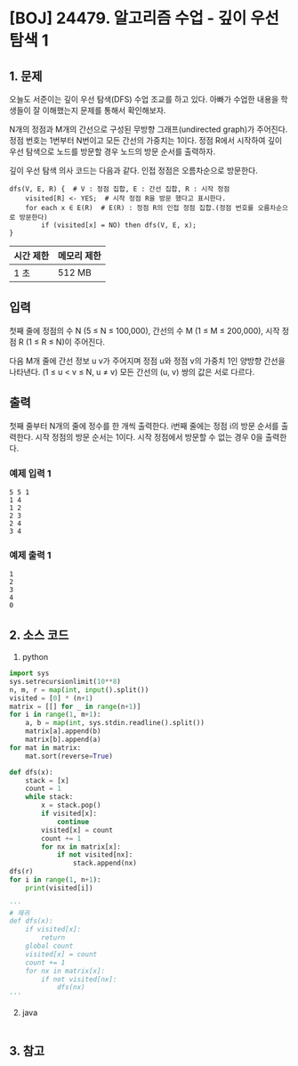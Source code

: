 # [BOJ] 24479. 알고리즘 수업 - 깊이 우선 탐색 1

## 1. 문제

오늘도 서준이는 깊이 우선 탐색(DFS) 수업 조교를 하고 있다. 아빠가 수업한 내용을 학생들이 잘 이해했는지 문제를 통해서 확인해보자.

N개의 정점과 M개의 간선으로 구성된 무방향 그래프(undirected graph)가 주어진다. 정점 번호는 1번부터 N번이고 모든 간선의 가중치는 1이다. 정점 R에서 시작하여 깊이 우선 탐색으로 노드를 방문할 경우 노드의 방문 순서를 출력하자.

깊이 우선 탐색 의사 코드는 다음과 같다. 인접 정점은 오름차순으로 방문한다.

```
dfs(V, E, R) {  # V : 정점 집합, E : 간선 집합, R : 시작 정점
    visited[R] <- YES;  # 시작 정점 R을 방문 했다고 표시한다.
    for each x ∈ E(R)  # E(R) : 정점 R의 인접 정점 집합.(정점 번호를 오름차순으로 방문한다)
        if (visited[x] = NO) then dfs(V, E, x);
}
```

| 시간 제한 | 메모리 제한 |
|:------|:-------| 
| 1 초   | 512 MB |


## 입력

첫째 줄에 정점의 수 N (5 ≤ N ≤ 100,000), 간선의 수 M (1 ≤ M ≤ 200,000), 시작 정점 R (1 ≤ R ≤ N)이 주어진다.

다음 M개 줄에 간선 정보 u v가 주어지며 정점 u와 정점 v의 가중치 1인 양방향 간선을 나타낸다. (1 ≤ u < v ≤ N, u ≠ v) 모든 간선의 (u, v) 쌍의 값은 서로 다르다.


## 출력

첫째 줄부터 N개의 줄에 정수를 한 개씩 출력한다. i번째 줄에는 정점 i의 방문 순서를 출력한다. 시작 정점의 방문 순서는 1이다. 시작 정점에서 방문할 수 없는 경우 0을 출력한다.


### 예제 입력 1

```
5 5 1
1 4
1 2
2 3
2 4
3 4
```

### 예제 출력 1

```
1
2
3
4
0
```



## 2. 소스 코드

1. python

```python
import sys
sys.setrecursionlimit(10**8)
n, m, r = map(int, input().split())
visited = [0] * (n+1)
matrix = [[] for _ in range(n+1)]
for i in range(1, m+1):
    a, b = map(int, sys.stdin.readline().split())
    matrix[a].append(b)
    matrix[b].append(a)
for mat in matrix:
    mat.sort(reverse=True)

def dfs(x):
    stack = [x]
    count = 1
    while stack:
        x = stack.pop()
        if visited[x]:
            continue
        visited[x] = count
        count += 1
        for nx in matrix[x]:
            if not visited[nx]:
                stack.append(nx)
dfs(r)
for i in range(1, n+1):
    print(visited[i])
    
'''
# 재귀
def dfs(x):
    if visited[x]:
        return
    global count
    visited[x] = count
    count += 1
    for nx in matrix[x]:
        if not visited[nx]:
            dfs(nx)
'''
```

2. java

```java

```


## 3. 참고

```

```




